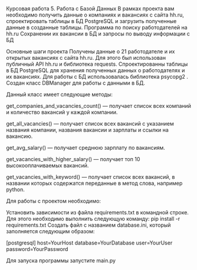 Курсовая работа 5. Работа с Базой Данных В рамках проекта вам необходимо получить данные о компаниях и вакансиях с сайта hh.ru, спроектировать таблицы в БД PostgreSQL 
и загрузить полученные данные в созданные таблицы.
Программа по поиску работодателей на hh.ru Сохранении их вакансии в БД и запросы по выводу информации с БД

Основные шаги проекта Получены данные о 21 работодателе и их открытых вакансиях с сайта hh.ru. Для этого был использован публичный API hh.ru и библиотека requests.
Спроектированны таблицы в БД PostgreSQL для хранения полученных данных о работодателях и их вакансиях. Для работы с БД использовалась библиотека psycopg2 . 
Создан класс DBManager для работы с данными в БД.

Данный класс имеет следующие методы:

get_companies_and_vacancies_count() — получает список всех компаний и количество вакансий у каждой компании.

get_all_vacancies() — получает список всех вакансий с указанием названия компании, названия вакансии и зарплаты и ссылки на вакансию.

get_avg_salary() — получает среднюю зарплату по вакансиям.

get_vacancies_with_higher_salary() — получает топ 10 высокооплачиваемых вакансий.

get_vacancies_with_keyword() — получает список всех вакансий, в названии которых содержатся переданные в метод слова, например python.

Для работы с проектом необходимо:

Установить зависимости из файла requirements.txt в командной строке. Для этого необходимо выполнить следующую команду: pip install -r requirements.txt
Создать файл с названием database.ini, который заполняется следующим образом:

[postgresql]
host=YourHost
database=YourDatabase
user=YourUser
password=YourPassword

Для запуска программы запустите main.py
